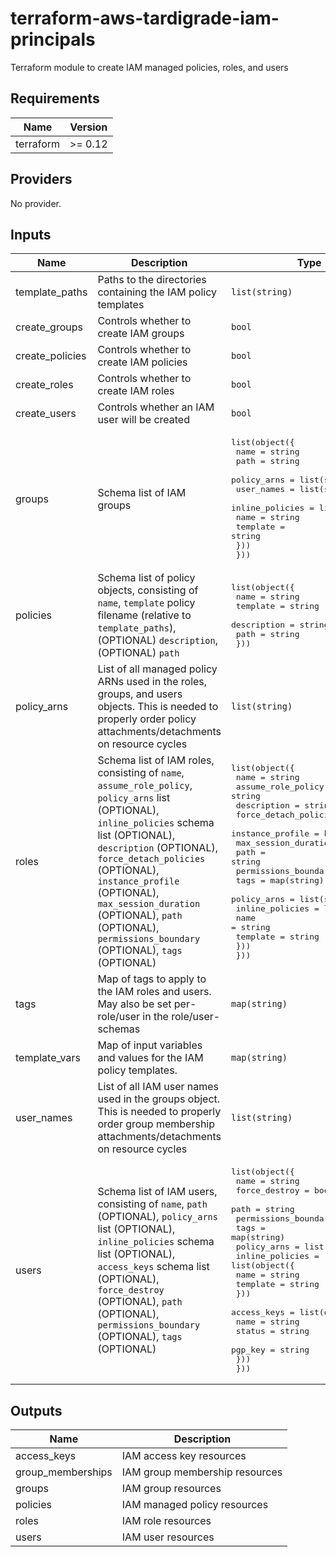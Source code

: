 # terraform-aws-tardigrade-iam-principals

Terraform module to create IAM managed policies, roles, and users


<!-- BEGIN TFDOCS -->
## Requirements

| Name | Version |
|------|---------|
| terraform | >= 0.12 |

## Providers

No provider.

## Inputs

| Name | Description | Type | Default | Required |
|------|-------------|------|---------|:--------:|
| template\_paths | Paths to the directories containing the IAM policy templates | `list(string)` | n/a | yes |
| create\_groups | Controls whether to create IAM groups | `bool` | `true` | no |
| create\_policies | Controls whether to create IAM policies | `bool` | `true` | no |
| create\_roles | Controls whether to create IAM roles | `bool` | `true` | no |
| create\_users | Controls whether an IAM user will be created | `bool` | `true` | no |
| groups | Schema list of IAM groups | <pre>list(object({<br>    name        = string<br>    path        = string<br>    policy_arns = list(string)<br>    user_names  = list(string)<br>    inline_policies = list(object({<br>      name     = string<br>      template = string<br>    }))<br>  }))</pre> | `[]` | no |
| policies | Schema list of policy objects, consisting of `name`, `template` policy filename (relative to `template_paths`), (OPTIONAL) `description`, (OPTIONAL) `path` | <pre>list(object({<br>    name        = string<br>    template    = string<br>    description = string<br>    path        = string<br>  }))</pre> | `[]` | no |
| policy\_arns | List of all managed policy ARNs used in the roles, groups, and users objects. This is needed to properly order policy attachments/detachments on resource cycles | `list(string)` | `[]` | no |
| roles | Schema list of IAM roles, consisting of `name`, `assume_role_policy`, `policy_arns` list (OPTIONAL), `inline_policies` schema list (OPTIONAL), `description` (OPTIONAL), `force_detach_policies` (OPTIONAL), `instance_profile` (OPTIONAL), `max_session_duration` (OPTIONAL), `path` (OPTIONAL), `permissions_boundary` (OPTIONAL), `tags` (OPTIONAL) | <pre>list(object({<br>    name                  = string<br>    assume_role_policy    = string<br>    description           = string<br>    force_detach_policies = bool<br>    instance_profile      = bool<br>    max_session_duration  = number<br>    path                  = string<br>    permissions_boundary  = string<br>    tags                  = map(string)<br>    policy_arns           = list(string)<br>    inline_policies = list(object({<br>      name     = string<br>      template = string<br>    }))<br>  }))</pre> | `[]` | no |
| tags | Map of tags to apply to the IAM roles and users. May also be set per-role/user in the role/user-schemas | `map(string)` | `{}` | no |
| template\_vars | Map of input variables and values for the IAM policy templates. | `map(string)` | `{}` | no |
| user\_names | List of all IAM user names used in the groups object. This is needed to properly order group membership attachments/detachments on resource cycles | `list(string)` | `[]` | no |
| users | Schema list of IAM users, consisting of `name`, `path` (OPTIONAL), `policy_arns` list (OPTIONAL), `inline_policies` schema list (OPTIONAL), `access_keys` schema list (OPTIONAL), `force_destroy` (OPTIONAL), `path` (OPTIONAL), `permissions_boundary` (OPTIONAL), `tags` (OPTIONAL) | <pre>list(object({<br>    name                 = string<br>    force_destroy        = bool<br>    path                 = string<br>    permissions_boundary = string<br>    tags                 = map(string)<br>    policy_arns          = list(string)<br>    inline_policies = list(object({<br>      name     = string<br>      template = string<br>    }))<br>    access_keys = list(object({<br>      name    = string<br>      status  = string<br>      pgp_key = string<br>    }))<br>  }))</pre> | `[]` | no |

## Outputs

| Name | Description |
|------|-------------|
| access\_keys | IAM access key resources |
| group\_memberships | IAM group membership resources |
| groups | IAM group resources |
| policies | IAM managed policy resources |
| roles | IAM role resources |
| users | IAM user resources |

<!-- END TFDOCS -->
